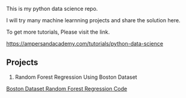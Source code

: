 This is my python data science repo.

I will try many machine learnning projects and share the solution here.


To get more tutorials, Please visit the link.

https://ampersandacademy.com/tutorials/python-data-science


## Projects

1. Random Forest Regression Using Boston Dataset

  <a href="https://github.com/bharathirajatut/python-data-science/tree/master/Random%20Forest%20Regression%20-%20Boston%20Dataset"> Boston Dataset Random Forest Regression Code</a>
